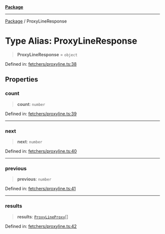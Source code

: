 [**Package**](../README.md)

***

[Package](../globals.md) / ProxyLineResponse

# Type Alias: ProxyLineResponse

> **ProxyLineResponse** = `object`

Defined in: [fetchers/proxyline.ts:38](https://github.com/AlexXanderGrib/proxy-master/blob/ca5aa337e3a3c6ac87453a9ce0f2477b801f4bc9/src/fetchers/proxyline.ts#L38)

## Properties

### count

> **count**: `number`

Defined in: [fetchers/proxyline.ts:39](https://github.com/AlexXanderGrib/proxy-master/blob/ca5aa337e3a3c6ac87453a9ce0f2477b801f4bc9/src/fetchers/proxyline.ts#L39)

***

### next

> **next**: `number`

Defined in: [fetchers/proxyline.ts:40](https://github.com/AlexXanderGrib/proxy-master/blob/ca5aa337e3a3c6ac87453a9ce0f2477b801f4bc9/src/fetchers/proxyline.ts#L40)

***

### previous

> **previous**: `number`

Defined in: [fetchers/proxyline.ts:41](https://github.com/AlexXanderGrib/proxy-master/blob/ca5aa337e3a3c6ac87453a9ce0f2477b801f4bc9/src/fetchers/proxyline.ts#L41)

***

### results

> **results**: [`ProxyLineProxy`](ProxyLineProxy.md)[]

Defined in: [fetchers/proxyline.ts:42](https://github.com/AlexXanderGrib/proxy-master/blob/ca5aa337e3a3c6ac87453a9ce0f2477b801f4bc9/src/fetchers/proxyline.ts#L42)
